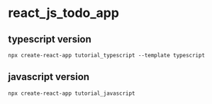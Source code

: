 # react_js_todo_app


## typescript version
```npx create-react-app tutorial_typescript --template typescript```


## javascript version
```npx create-react-app tutorial_javascript```

